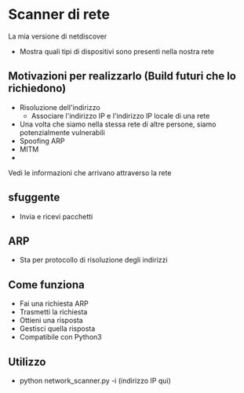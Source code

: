 # Scanner di rete
La mia versione di netdiscover
- Mostra quali tipi di dispositivi sono presenti nella nostra rete

## Motivazioni per realizzarlo (Build futuri che lo richiedono)
- Risoluzione dell'indirizzo
    - Associare l'indirizzo IP e l'indirizzo IP locale di una rete
- Una volta che siamo nella stessa rete di altre persone, siamo potenzialmente vulnerabili
- Spoofing ARP
- MITM
-
Vedi le informazioni che arrivano attraverso la rete

## sfuggente
- Invia e ricevi pacchetti

## ARP
- Sta per protocollo di risoluzione degli indirizzi

## Come funziona
- Fai una richiesta ARP
- Trasmetti la richiesta
- Ottieni una risposta
- Gestisci quella risposta
- Compatibile con Python3

## Utilizzo
- python network_scanner.py -i (indirizzo IP qui)